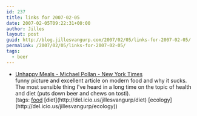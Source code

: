 ```yaml
---
id: 237
title: links for 2007-02-05
date: 2007-02-05T09:22:31+00:00
author: Jilles
layout: post
guid: http://blog.jillesvangurp.com/2007/02/05/links-for-2007-02-05/
permalink: /2007/02/05/links-for-2007-02-05/
tags:
  - beer
---
```

<ul class="delicious">
	<li>
		<div class="delicious-link"><a href="http://www.nytimes.com/2007/01/28/magazine/28nutritionism.t.html?pagewanted=1&ei=5087%0A&em&en=96c5ef25915b36f6&ex=1170738000">Unhappy Meals - Michael Pollan - New York Times</a></div>
		<div class="delicious-extended">funny picture and excellent article on modern food and why it sucks. The most sensible thing I've heard in a long time on the topic of health and diet (puts down beer and chews on tosti).</div>
		<div class="delicious-tags">(tags: <a href="http://del.icio.us/jillesvangurp/food">food</a> [diet](http://del.icio.us/jillesvangurp/diet) [ecology](http://del.icio.us/jillesvangurp/ecology))</div>
	</li>
</ul>
